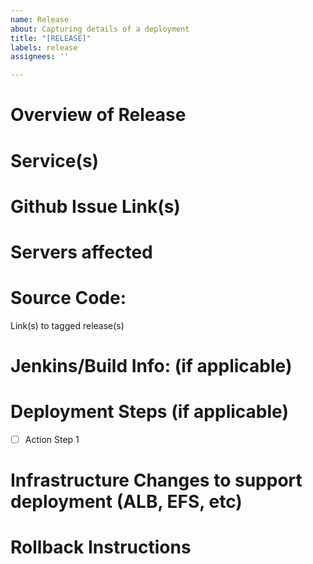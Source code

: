 ```yaml
---
name: Release
about: Capturing details of a deployment
title: "[RELEASE]"
labels: release
assignees: ''

---
```


# Overview of Release

# Service(s)

# Github Issue Link(s)

# Servers affected

# Source Code:
Link(s) to tagged release(s)

# Jenkins/Build Info: (if applicable)

# Deployment Steps (if applicable)
- [ ] Action Step 1

# Infrastructure Changes to support deployment (ALB, EFS, etc)

# Rollback Instructions
